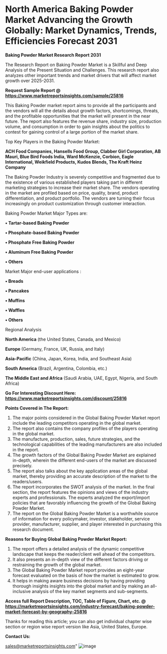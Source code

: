 # North America Baking Powder Market Advancing the Growth Globally: Market Dynamics, Trends, Efficiencies Forecast 2031

<strong>Baking Powder Market Research Report 2031</strong>

The Research Report on Baking Powder Market is a Skillful and Deep Analysis of the Present Situation and Challenges. This research report also analyzes other important trends and market drivers that will affect market growth over 2025-2031.

<strong>Request Sample Report @ <a href=https://www.marketreportsinsights.com/sample/25816>https://www.marketreportsinsights.com/sample/25816</a></strong>

This Baking Powder market report aims to provide all the participants and the vendors will all the details about growth factors, shortcomings, threats, and the profitable opportunities that the market will present in the near future. The report also features the revenue share, industry size, production volume, and consumption in order to gain insights about the politics to contest for gaining control of a large portion of the market share.

Top Key Players in the Baking Powder Market:

<strong>ACH Food Companies, Hansells Food Group, Clabber Girl Corporation, AB Mauri, Blue Bird Foods India, Ward McKenzie, Corbion, Eagle International, Weikfield Products, Kudos Blends, The Kraft Heinz Company</strong>

The Baking Powder Industry is severely competitive and fragmented due to the existence of various established players taking part in different marketing strategies to increase their market share. The vendors operating in the market are profiled based on price, quality, brand, product differentiation, and product portfolio. The vendors are turning their focus increasingly on product customization through customer interaction.

Baking Powder Market Major Types are:

<strong>• Tartar-based Baking Powder

• Phosphate-based Baking Powder

• Phosphate Free Baking Powder

• Aluminum Free Baking Powder

• Others</strong>

Market Major end-user applications :

<strong>• Breads

• Pancakes

• Muffins

• Waffles

• Others</strong>

Regional Analysis

</u><strong><b>North America</b></strong> (the United States, Canada, and Mexico)

<strong><b>Europe </b></strong>(Germany, France, UK, Russia, and Italy)

<strong><b>Asia-Pacific</b></strong> (China, Japan, Korea, India, and Southeast Asia)

<strong><b>South America</b></strong> (Brazil, Argentina, Colombia, etc.)

<strong><b>The Middle East and Africa</b></strong> (Saudi Arabia, UAE, Egypt, Nigeria, and South Africa)

<strong>Go For Interesting Discount Here: <a href=https://www.marketreportsinsights.com/discount/25816>https://www.marketreportsinsights.com/discount/25816</a></strong>

<strong>Points Covered in The Report:</strong>
<ol>
  <li>The major points considered in the Global Baking Powder Market report include the leading competitors operating in the global market.</li>
  <li>The report also contains the company profiles of the players operating in the global market.</li>
  <li>The manufacture, production, sales, future strategies, and the technological capabilities of the leading manufacturers are also included in the report.</li>
  <li>The growth factors of the Global Baking Powder Market are explained in-depth, wherein the different end-users of the market are discussed precisely.</li>
  <li>The report also talks about the key application areas of the global market, thereby providing an accurate description of the market to the readers/users.</li>
  <li>The report incorporates the SWOT analysis of the market. In the final section, the report features the opinions and views of the industry experts and professionals. The experts analyzed the export/import policies that are favorably influencing the growth of the Global Baking Powder Market.</li>
  <li>The report on the Global Baking Powder Market is a worthwhile source of information for every policymaker, investor, stakeholder, service provider, manufacturer, supplier, and player interested in purchasing this research document.</li>
</ol>
<strong>Reasons for Buying Global Baking Powder Market Report:</strong>

<ol>
  <li>The report offers a detailed analysis of the dynamic competitive landscape that keeps the reader/client well ahead of the competitors.</li>
  <li>It also presents an in-depth view of the different factors driving or restraining the growth of the global market.</li>
  <li>The Global Baking Powder Market report provides an eight-year forecast evaluated on the basis of how the market is estimated to grow.</li>
  <li>It helps in making aware business decisions by having providing thorough insights insights into the global market and by making an all-inclusive analysis of the key market segments and sub-segments.</li>
</ol>
<strong>Access full Report Description, TOC, Table of Figure, Chart, etc. @ <a href=https://marketreportsinsights.com/industry-forecast/baking-powder-market-forecast-by-geography-25816>https://marketreportsinsights.com/industry-forecast/baking-powder-market-forecast-by-geography-25816</a></strong>


Thanks for reading this article; you can also get individual chapter wise section or region wise report version like Asia, United States, Europe.

<strong>Contact Us:</strong>

sales@marketreportsinsights.com"
![image](https://github.com/user-attachments/assets/16d8ef01-34f9-4168-95d6-039ae4fcf3d1)
